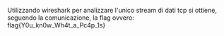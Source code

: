 Utilizzando wireshark per analizzare l'unico stream di dati tcp si ottiene, seguendo la comunicazione, la flag ovvero: flag{Y0u_kn0w_Wh4t_a_Pc4p_1s}